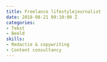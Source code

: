 ```yaml
---
title: Freelance lifestylejournalist
date: 2018-08-21 09:10:00 Z
categories:
- Tekst
- Beeld
skills:
- Redactie & copywriting
- Content consultancy
---
```


